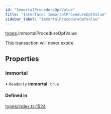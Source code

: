 ```yaml
---
id: "ImmortalProcedureOptValue"
title: "Interface: ImmortalProcedureOptValue"
sidebar_label: "ImmortalProcedureOptValue"
---
```


[types](../../../modules/Types/Types.md).ImmortalProcedureOptValue

This transaction will never expire

## Properties

### immortal

• `Readonly` **immortal**: ``true``

#### Defined in

[types/index.ts:1524](https://github.com/PolymeshAssociation/polymesh-sdk/blob/daafaa68f/src/types/index.ts#L1524)
